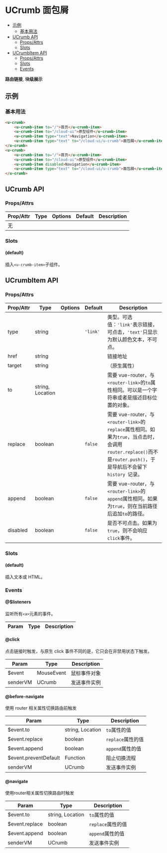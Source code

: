 <!-- 该 README.md 根据 api.yaml 和 docs/*.md 自动生成，为了方便在 GitHub 和 NPM 上查阅。如需修改，请查看源文件 -->

# UCrumb 面包屑

- [示例](#示例)
    - [基本用法](#基本用法)
- [UCrumb API](#ucrumb-api)
    - [Props/Attrs](#propsattrs)
    - [Slots](#slots)
- [UCrumbItem API](#ucrumbitem-api)
    - [Props/Attrs](#propsattrs-2)
    - [Slots](#slots-2)
    - [Events](#events)

**路由链接**, **块级展示**

## 示例
### 基本用法

``` html
<u-crumb>
    <u-crumb-item to="/">首页</u-crumb-item>
    <u-crumb-item to="/cloud-ui">原型组件</u-crumb-item>
    <u-crumb-item type="text">Navigation</u-crumb-item>
    <u-crumb-item type="text" to="/cloud-ui/u-crumb">面包屑</u-crumb-item>
</u-crumb>
<u-crumb>
    <u-crumb-item to="/">首页</u-crumb-item>
    <u-crumb-item to="/cloud-ui">原型组件</u-crumb-item>
    <u-crumb-item disabled>Navigation</u-crumb-item>
    <u-crumb-item type="text" to="/cloud-ui/u-crumb">面包屑</u-crumb-item>
</u-crumb>
```

## UCrumb API
### Props/Attrs

| Prop/Attr | Type | Options | Default | Description |
| --------- | ---- | ------- | ------- | ----------- |
| 无 |  |  |  |  |

### Slots

#### (default)

插入`<u-crumb-item>`子组件。

## UCrumbItem API
### Props/Attrs

| Prop/Attr | Type | Options | Default | Description |
| --------- | ---- | ------- | ------- | ----------- |
| type | string |  | `'link'` | 类型。可选值：`'link'`表示链接，可点击，`'text'`只显示为默认颜色文本，不可点。 |
| href | string |  |  | 链接地址 |
| target | string |  |  | （原生属性） |
| to | string, Location |  |  | 需要 vue-router，与`<router-link>`的`to`属性相同。可以是一个字符串或者是描述目标位置的对象。 |
| replace | boolean |  | `false` | 需要 vue-router，与`<router-link>`的`replace`属性相同。如果为`true`，当点击时，会调用`router.replace()`而不是`router.push()`，于是导航后不会留下`history `记录。 |
| append | boolean |  | `false` | 需要 vue-router，与`<router-link>`的`append`属性相同。如果为`true`，则在当前路径后追加`to`的路径。 |
| disabled | boolean |  | `false` | 是否不可点击。如果为`true`，则不会响应`click`事件。 |

### Slots

#### (default)

插入文本或 HTML。

### Events

#### @$listeners

监听所有`<a>`元素的事件。

| Param | Type | Description |
| ----- | ---- | ----------- |

#### @click

点击链接时触发，与原生 click 事件不同的是，它只会在非禁用状态下触发。

| Param | Type | Description |
| ----- | ---- | ----------- |
| $event | MouseEvent | 鼠标事件对象 |
| senderVM | UCrumb | 发送事件实例 |

#### @before-navigate

使用 router 相关属性切换路由前触发

| Param | Type | Description |
| ----- | ---- | ----------- |
| $event.to | string, Location | `to`属性的值 |
| $event.replace | boolean | `replace`属性的值 |
| $event.append | boolean | `append`属性的值 |
| $event.preventDefault | Function | 阻止切换流程 |
| senderVM | UCrumb | 发送事件实例 |

#### @navigate

使用router相关属性切换路由时触发

| Param | Type | Description |
| ----- | ---- | ----------- |
| $event.to | string, Location | `to`属性的值 |
| $event.replace | boolean | `replace`属性的值 |
| $event.append | boolean | `append`属性的值 |
| senderVM | UCrumb | 发送事件实例 |


